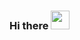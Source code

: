 ### Hi there <img src="https://raw.githubusercontent.com/MartinHeinz/MartinHeinz/master/wave.gif" width="30px">

<!--
**Karahann/Karahann** is a ✨ _special_ ✨ repository because its `README.md` (this file) appears on your GitHub profile.

- 🔭 I’m currently working on Back-End

Connect with me:
<a href="https://www.linkedin.com/in/sefa-enes-karahan-39a5b8224/">
<img align="left" alt="akd's Linkdein" width="100px" src="https://img.shields.io/badge/Linkedin-0A66C2?style=for-the-badge&logo=Linkedin&logoColor=white" />
</a>

